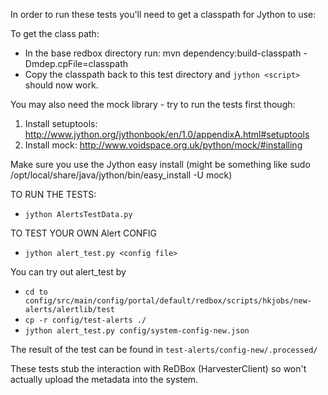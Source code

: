 In order to run these tests you'll need to get a classpath for Jython to use:

To get the class path: 
* In the base redbox directory run: mvn dependency:build-classpath -Dmdep.cpFile=classpath
* Copy the classpath back to this test directory and `jython <script>` should now work.

You may also need the mock library - try to run the tests first though:
  1.  Install setuptools: http://www.jython.org/jythonbook/en/1.0/appendixA.html#setuptools
  1.  Install mock: http://www.voidspace.org.uk/python/mock/#installing

Make sure you use the Jython easy install (might be something like sudo /opt/local/share/java/jython/bin/easy_install -U mock)

TO RUN THE TESTS:
  * `jython AlertsTestData.py`
  
TO TEST YOUR OWN Alert CONFIG
  * `jython alert_test.py <config file>`
  
  
You can try out alert_test by 
 * `cd to config/src/main/config/portal/default/redbox/scripts/hkjobs/new-alerts/alertlib/test`
 * `cp -r config/test-alerts ./`
 * `jython alert_test.py config/system-config-new.json`

The result of the test can be found in `test-alerts/config-new/.processed/`
  
These tests stub the interaction with ReDBox (HarvesterClient) so won't actually upload the metadata into the system.
